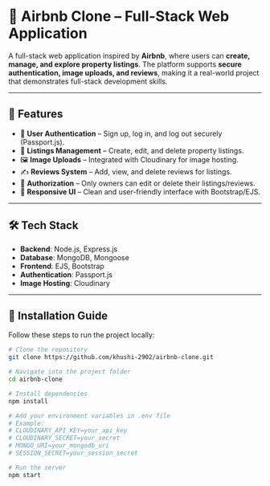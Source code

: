 
# 🏡 Airbnb Clone – Full-Stack Web Application

A full-stack web application inspired by **Airbnb**, where users can **create, manage, and explore property listings**. The platform supports **secure authentication, image uploads, and reviews**, making it a real-world project that demonstrates full-stack development skills.

---

## 🚀 Features

- 👤 **User Authentication** – Sign up, log in, and log out securely (Passport.js).
- 🏡 **Listings Management** – Create, edit, and delete property listings.
- 🖼️ **Image Uploads** – Integrated with Cloudinary for image hosting.
- ✍️ **Reviews System** – Add, view, and delete reviews for listings.
- 🔐 **Authorization** – Only owners can edit or delete their listings/reviews.
- 📱 **Responsive UI** – Clean and user-friendly interface with Bootstrap/EJS.

---

## 🛠 Tech Stack

- **Backend**: Node.js, Express.js  
- **Database**: MongoDB, Mongoose  
- **Frontend**: EJS, Bootstrap  
- **Authentication**: Passport.js  
- **Image Hosting**: Cloudinary  

---

## 📂 Installation Guide

Follow these steps to run the project locally:

```bash
# Clone the repository
git clone https://github.com/khushi-2902/airbnb-clone.git

# Navigate into the project folder
cd airbnb-clone

# Install dependencies
npm install

# Add your environment variables in .env file
# Example:
# CLOUDINARY_API_KEY=your_api_key
# CLOUDINARY_SECRET=your_secret
# MONGO_URI=your_mongodb_uri
# SESSION_SECRET=your_session_secret

# Run the server
npm start
